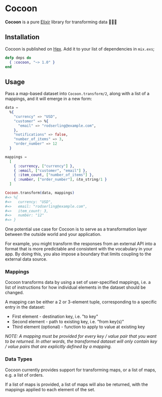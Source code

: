 # Cocoon

**Cocoon** is a pure [Elixir](http://elixir-lang.org/) library for transforming data 🐛✨🦋

## Installation

Cocoon is published on [Hex](https://hex.pm/packages/cocoon).
Add it to your list of dependencies in `mix.exs`;

```elixir
defp deps do
  { :cocoon, "~> 1.0" }
end
```

## Usage

Pass a map-based dataset into `Cocoon.transform/2`, along with a list of a
mappings, and it will emerge in a new form:

```elixir
data =
  %{
    "currency" => "USD",
    "customer" => %{
      "email" => "rodserling@example.com",
    },
    "notifications" => false,
    "number_of_items" => 3,
    "order_number" => 12
  }

mappings =
  [
    { :currency, ["currency"] },
    { :email, ["customer", "email"] },
    { :item_count, ["number_of_items"] },
    { :number, ["order_number"], &to_string/1 }
  ]

Cocoon.transform(data, mappings)
#=> %{
#=>   currency: "USD",
#=>   email: "rodserling@example.com",
#=>   item_count: 3,
#=>   number: "12"
#=> }
```

One potential use case for Cocoon is to serve as a transformation layer between
the outside world and your application.

For example, you might transform the responses from an external API into a
format that is more predictable and consistent with the vocabulary in your app.
By doing this, you also impose a boundary that limits coupling to the external
data source.

### Mappings

Cocoon transforms data by using a set of user-specified mappings, i.e. a list
of instructions for how individual elements in the dataset should be changed.

A mapping can be either a 2 or 3-element tuple, corresponding to a specific
entry in the dataset:

* First element - destination key, i.e. "to key"
* Second element - path to existing key, i.e. "from key(s)"
* Third element (optional) - function to apply to value at existing key

_NOTE: A mapping must be provided for every key / value pair that you want to
be returned. In other words, the transformed dataset will only contain key /
value pairs that are explicitly defined by a mapping._

### Data Types

Cocoon currently provides support for transforming maps, or a list of maps, e.g.
a list of orders.

If a list of maps is provided, a list of maps will also be returned, with the
mappings applied to each element of the set.

